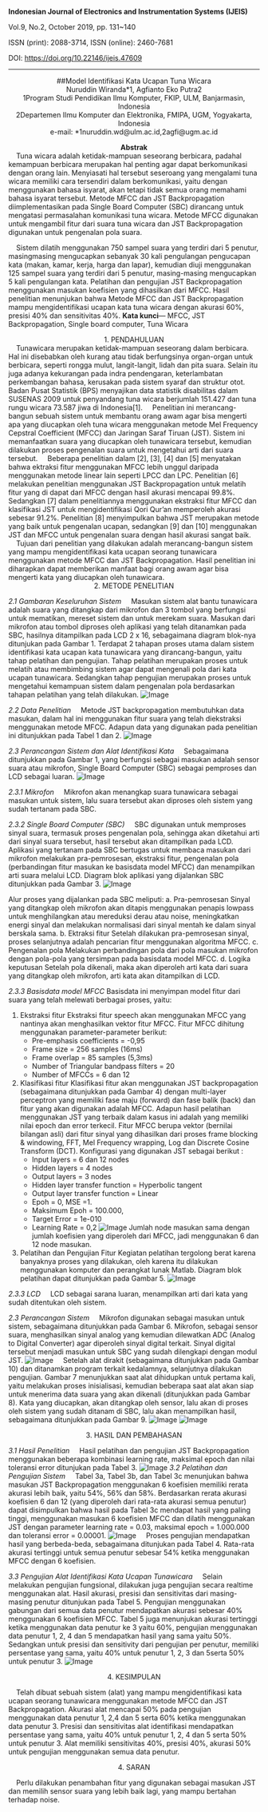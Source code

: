 **Indonesian Journal of Electronics and Instrumentation Systems (IJEIS)**

Vol.9, No.2, October 2019, pp. 131~140

ISSN (print): 2088-3714, ISSN (online): 2460-7681

DOI: https://doi.org/10.22146/ijeis.47609

---
 <center>##Model Identifikasi Kata Ucapan Tuna Wicara</center>

<center>Nuruddin Wiranda*1, Agfianto Eko Putra2</center>
<center>1Program Studi Pendidikan Ilmu Komputer, FKIP, ULM, Banjarmasin, Indonesia</center>
<center>2Departemen Ilmu Komputer dan Elektronika, FMIPA, UGM, Yogyakarta, Indonesia</center>
<center>e-mail: *1nuruddin.wd@ulm.ac.id,2agfi@ugm.ac.id</center>

**<center>Abstrak</center>**
&nbsp;&nbsp;&nbsp;&nbsp;Tuna wicara adalah ketidak-mampuan seseorang berbicara, padahal kemampuan berbicara merupakan hal penting agar dapat berkomunikasi dengan orang lain. Menyiasati hal tersebut seseroang yang mengalami tuna wicara memiliki cara tersendiri dalam berkomunikasi, yaitu dengan menggunakan bahasa isyarat, akan tetapi tidak semua orang memahami bahasa isyarat tersebut. Metode MFCC dan JST Backpropagation diimplementasikan pada Single Board Computer (SBC) dirancang untuk mengatasi permasalahan komunikasi tuna wicara. Metode MFCC digunakan untuk mengambil fitur dari suara tuna wicara dan JST Backpropagation digunakan untuk pengenalan pola suara.

&nbsp;&nbsp;&nbsp;&nbsp;Sistem dilatih menggunakan 750 sampel suara yang terdiri dari 5 penutur, masingmasing mengucapkan sebanyak 30 kali pengulangan pengucapan kata (makan, kamar, kerja, harga dan lapar), kemudian diuji menggunakan 125 sampel suara yang terdiri dari 5 penutur, masing-masing mengucapkan 5 kali pengulangan kata. Pelatihan dan pengujian JST Backpropagation menggunakan masukan koefisien yang dihasilkan dari MFCC. Hasil penelitian menunjukan bahwa Metode MFCC dan JST Backpropagation mampu mengidentifikasi ucapan kata tuna wicara dengan akurasi 60%, presisi 40% dan sensitivitas 40%.
**Kata kunci**— MFCC, JST Backpropagation, Single board computer, Tuna Wicara

<center>1. PENDAHULUAN</center>
&nbsp;&nbsp;&nbsp;&nbsp;Tunawicara merupakan ketidak-mampuan seseorang dalam berbicara. Hal ini disebabkan oleh kurang atau tidak berfungsinya organ-organ untuk berbicara, seperti rongga mulut, langit-langit, lidah dan pita suara. Selain itu juga adanya kekurangan pada indra pendengaran, keterlambatan perkembangan bahasa, kerusakan pada sistem syaraf dan struktur otot. Badan Pusat Statistik (BPS) menyajikan data statistik disabilitas dalam SUSENAS 2009 untuk penyandang tuna wicara berjumlah 151.427 dan tuna rungu wicara 73.587 jiwa di Indonesia[1].
&nbsp;&nbsp;&nbsp;&nbsp;Penelitian ini merancang-bangun sebuah sistem untuk membantu orang awam agar bisa mengerti apa yang diucapkan oleh tuna wicara menggunakan metode Mel Frequency Cepstral Coefficient (MFCC) dan Jaringan Saraf Tiruan (JST). Sistem ini memanfaatkan suara yang diucapkan oleh tunawicara tersebut, kemudian dilakukan proses pengenalan suara untuk mengetahui arti dari suara tersebut.
&nbsp;&nbsp;&nbsp;&nbsp;Beberapa penelitian dalam [2], [3], [4] dan [5] menyatakan bahwa ektraksi fitur menggunakan MFCC lebih unggul daripada menggunakan metode linear lain seperti LPCC dan LPC. Penelitian [6] melakukan penelitian menggunakan JST Backpropagation untuk melatih fitur yang di dapat dari MFCC dengan hasil akurasi mencapai 99.8%. Sedangkan [7] dalam penelitiannya menggunakan ekstraksi fitur MFCC dan klasifikasi JST untuk mengidentifikasi Qori Qur’an memperoleh akurasi sebesar 91.2%. Penelitian [8] menyimpulkan bahwa JST merupakan metode yang baik untuk pengenalan ucapan, sedangkan [9] dan [10] menggunakan JST dan MFCC untuk pengenalan suara dengan hasil akurasi sangat baik.
&nbsp;&nbsp;&nbsp;&nbsp;Tujuan dari penelitian yang dilakukan adalah merancang-bangun sistem yang mampu
mengidentifikasi kata ucapan seorang tunawicara menggunakan metode MFCC dan JST Backpropagation. Hasil penelitian ini diharapkan dapat memberikan manfaat bagi orang awam agar bisa mengerti kata yang diucapkan oleh tunawicara.
&nbsp;

<center>2. METODE PENELITIAN</center>

*2.1 Gambaran Keseluruhan Sistem*
&nbsp;&nbsp;&nbsp;&nbsp;Masukan sistem alat bantu tunawicara adalah suara yang ditangkap dari mikrofon dan 3 tombol yang berfungsi untuk mematikan, mereset sistem dan untuk merekam suara. Masukan dari mikrofon atau tombol diproses oleh aplikasi yang telah ditanamkan pada SBC, hasilnya ditampilkan pada LCD 2 x 16, sebagaimana diagram blok-nya ditunjukan pada Gambar 1. Terdapat 2 tahapan proses utama dalam sistem identifikasi kata ucapan kata tunawicara yang dirancang-bangun, yaitu tahap pelatihan dan pengujian. Tahap pelatihan merupakan proses untuk melatih atau membimbing sistem agar dapat mengenali pola dari kata ucapan tunawicara. Sedangkan tahap pengujian merupakan proses untuk mengetahui kemampuan sistem dalam pengenalan pola berdasarkan tahapan pelatihan yang telah dilakukan.
![Image](img/1.png)

*2.2 Data Penelitian*
&nbsp;&nbsp;&nbsp;&nbsp;Metode JST backpropagation membutuhkan data masukan, dalam hal ini menggunakan fitur suara yang telah diekstraksi menggunakan metode MFCC. Adapun data yang digunakan pada penelitian ini ditunjukkan pada Tabel 1 dan 2.
![Image](img/2.png)

*2.3 Perancangan Sistem dan Alat Identifikasi Kata*
&nbsp;&nbsp;&nbsp;&nbsp;Sebagaimana ditunjukkan pada Gambar 1, yang berfungsi sebagai masukan adalah sensor suara atau mikrofon, Single Board Computer (SBC) sebagai pemproses dan LCD sebagai luaran.
![Image](img/3.png)

*2.3.1 Mikrofon*
&nbsp;&nbsp;&nbsp;&nbsp;Mikrofon akan menangkap suara tunawicara sebagai masukan untuk sistem, lalu suara tersebut akan diproses oleh sistem yang sudah tertanam pada SBC.

*2.3.2 Single Board Computer (SBC)*
&nbsp;&nbsp;&nbsp;&nbsp;SBC digunakan untuk memproses sinyal suara, termasuk proses pengenalan pola, sehingga akan diketahui arti dari sinyal suara tersebut, hasil tersebut akan ditampilkan pada LCD. Aplikasi yang tertanam pada SBC bertugas untuk membaca masukan dari mikrofon melakukan pra-pemrosesan, ekstraksi fitur, pengenalan pola (perbandingan fitur masukan ke basisdata model MFCC) dan menampilkan arti suara melalui LCD. Diagram blok aplikasi yang dijalankan SBC ditunjukkan pada Gambar 3.
![Image](img/4.png)

Alur proses yang dijalankan pada SBC meliputi:
a. Pra-pemrosesan
Sinyal yang ditangkap oleh mikrofon akan ditapis menggunakan penapis lowpass untuk menghilangkan atau mereduksi derau atau noise, meningkatkan energi sinyal dan melakukan normalisasi dari sinyal mentah ke dalam sinyal berskala sama.
b. Ektraksi fitur
Setelah dilakukan pra-pemrosesan sinyal, proses selanjutnya adalah pencarian fitur menggunakan algoritma MFCC.
c. Pengenalan pola
Melakukan perbandingan pola dari pola masukan mikrofon dengan pola-pola yang tersimpan pada basisdata model MFCC.
d. Logika keputusan
Setelah pola dikenali, maka akan diperoleh arti kata dari suara yang ditangkap oleh mikrofon, arti kata akan ditampilkan di LCD.

*2.3.3 Basisdata model MFCC*
Basisdata ini menyimpan model fitur dari suara yang telah melewati berbagai proses, yaitu:
1. Ekstraksi fitur
   Ekstraksi fitur speech akan menggunakan MFCC yang nantinya akan menghasilkan vektor fitur MFCC. Fitur MFCC dihitung menggunakan parameter-parameter berikut:
    - Pre-emphasis coefficients = -0,95
    - Frame size = 256 samples (16ms)
    - Frame overlap = 85 samples (5,3ms)
    - Number of Triangular bandpass filters = 20
    - Number of MFCCs = 6 dan 12
2. Klasifikasi fitur
   Klasifikasi fitur akan menggunakan JST backpropagation (sebagaimana ditunjukkan pada Gambar 4) dengan multi-layer perceptron yang memiliki fase maju (forward) dan fase balik (back) dan fitur yang akan digunakan adalah MFCC. Adapun hasil pelatihan menggunakan JST yang terbaik dalam kasus ini adalah yang memiliki nilai epoch dan error terkecil. Fitur MFCC berupa vektor (bernilai bilangan asli) dari fitur sinyal yang dihasilkan dari proses frame blocking & windowing, FFT, Mel Frequency wrapping, Log dan Discrete Cosine Transform (DCT). Konfigurasi yang digunakan JST sebagai berikut :
   - Input layers = 6 dan 12 nodes
   - Hidden layers = 4 nodes
   - Output layers = 3 nodes
   - Hidden layer transfer function = Hyperbolic tangent
   - Output layer transfer function = Linear
   - Epoh = 0, MSE =1.
   - Maksimum Epoh = 100.000,
   - Target Error = 1e-010
   - Learning Rate = 0,2
![Image](img/5.png)
    Jumlah node masukan sama dengan jumlah koefisien yang diperoleh dari MFCC, jadi menggunakan 6 dan 12 node masukan.
3. Pelatihan dan Pengujian Fitur
   Kegiatan pelatihan tergolong berat karena banyaknya proses yang dilakukan, oleh karena itu dilakukan menggunakan komputer dan perangkat lunak Matlab. Diagram blok pelatihan dapat ditunjukkan pada Gambar 5.
   ![Image](img/6.png)

*2.3.3 LCD*
&nbsp;&nbsp;&nbsp;&nbsp;LCD sebagai sarana luaran, menampilkan arti dari kata yang sudah ditentukan oleh
sistem.

*2.3 Perancangan Sistem*
&nbsp;&nbsp;&nbsp;&nbsp;Mikrofon digunakan sebagai masukan untuk sistem, sebagaimana ditunjukkan pada Gambar 6. Mikrofon, sebagai sensor suara, menghasilkan sinyal analog yang kemudian dilewatkan ADC (Analog to Digital Converter) agar diperoleh sinyal digital terkait. Sinyal digital tersebut menjadi masukan untuk SBC yang sudah dilengkapi dengan modul JST.
![Image](img/7.png)
&nbsp;&nbsp;&nbsp;&nbsp;Setelah alat dirakit (sebagaimana ditunjukkan pada Gambar 10) dan ditanamkan program terkait kedalamnya, selanjutnya dilakukan pengujian. Gambar 7 menunjukkan saat alat dihidupkan untuk pertama kali, yaitu melakukan proses inisialisasi, kemudian beberapa saat alat akan siap untuk menerima data suara yang akan dikenali (ditunjukkan pada Gambar 8). Kata yang diucapkan, akan ditangkap oleh sensor, lalu akan di proses oleh sistem yang sudah ditanam di SBC, lalu akan menampilkan hasil, sebagaimana ditunjukkan pada Gambar 9.
![Image](img/8.png)
![Image](img/9.png)

<center>3. HASIL DAN PEMBAHASAN</center>

*3.1 Hasil Penelitian*
&nbsp;&nbsp;&nbsp;&nbsp;Hasil pelatihan dan pengujian JST Backpropagation menggunakan beberapa kombinasi learning rate, maksimal epoch dan nilai toleransi error ditunjukan pada Tabel 3.
![Image](img/10.png)
*3.2 Pelatihan dan Pengujian Sistem*
&nbsp;&nbsp;&nbsp;&nbsp;Tabel 3a, Tabel 3b, dan Tabel 3c menunjukan bahwa masukan JST Backpropagation menggunakan 6 koefisien memiliki rerata akurasi lebih baik, yaitu 54%, 56% dan 58%. Berdasarkan rerata akurasi koefisien 6 dan 12 (yang diperoleh dari rata-rata akurasi semua penutur) dapat disimpulkan bahwa hasil pada Tabel 3c mendapat hasil yang paling tinggi, menggunakan masukan 6 koefisien MFCC dan dilatih menggunakan JST dengan parameter learning rate = 0.03, maksimal epoch = 1.000.000 dan toleransi error = 0.00001. 
![Image](img/11.png)
&nbsp;&nbsp;&nbsp;&nbsp;Proses pengujian mendapatkan hasil yang berbeda-beda, sebagaimana ditunjukan pada Tabel 4. Rata-rata akurasi tertinggi untuk semua penutur sebesar 54% ketika menggunakan MFCC dengan 6 koefisien. 

*3.3 Pengujian Alat Identifikasi Kata Ucapan Tunawicara*
&nbsp;&nbsp;&nbsp;&nbsp;Selain melakukan pengujian fungsional, dilakukan juga pengujian secara realtime menggunakan alat. Hasil akurasi, presisi dan sensitivitas dari masing-masing penutur ditunjukan pada Tabel 5. Pengujian menggunakan gabungan dari semua data penutur mendapatkan akurasi sebesar 40% menggunakan 6 koefisien MFCC. Tabel 5 juga menunjukan akurasi tertinggi ketika menggunakan data penutur ke 3 yaitu 60%, pengujian menggunakan data penutur 1, 2, 4 dan 5 mendapatkan hasil yang sama yaitu 50%. Sedangkan untuk presisi dan sensitivity dari pengujian per penutur, memiliki persentase yang sama, yaitu 40% untuk penutur 1, 2, 3 dan 5serta 50% untuk penutur 3.
![Image](img/12.png)

<center>4. KESIMPULAN</center>

&nbsp;&nbsp;&nbsp;&nbsp;Telah dibuat sebuah sistem (alat) yang mampu mengidentifikasi kata ucapan seorang tunawicara menggunakan metode MFCC dan JST Backpropagation. Akurasi alat mencapai 50% pada pengujian menggunakan data penutur 1, 2,4 dan 5 serta 60% ketika menggunakan data penutur 3. Presisi dan sensitivitas alat identifikasi mendapatkan persentase yang sama, yaitu 40% untuk penutur 1, 2, 4 dan 5 serta 50% untuk penutur 3. Alat memiliki sensitivitas 40%, presisi 40%, akurasi 50% untuk pengujian menggunakan semua data penutur.

<center>4. SARAN</center>

&nbsp;&nbsp;&nbsp;&nbsp;Perlu dilakukan penambahan fitur yang digunakan sebagai masukan JST dan memilih sensor suara yang lebih baik lagi, yang mampu bertahan terhadap noise.
